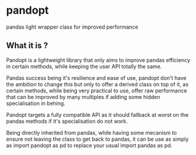 # pandopt
pandas light wrapper class for improved performance

## What it is ?
Pandopt is a lightweight library that only aims to improve pandas efficiency in certain methods, while keeping the user API totally the same.

Pandas success being it's resilience and ease of use, pandopt don't have the ambition to change this but only to offer a derived class on top of it, as certain methods, while being very practical to use, offer raw performance that can be improved by many multiples if adding some hidden specialisation in behing.

Pandopt targets a fully compatible API as it should fallback at worst on the pandas methods if it's specialisation do not work.

Being directly inherited from pandas, while having some mecanism to ensure not leaving the class to get back to pandas, it can be use as simply as import pandopt as pd to replace your usual import pandas as pd.
